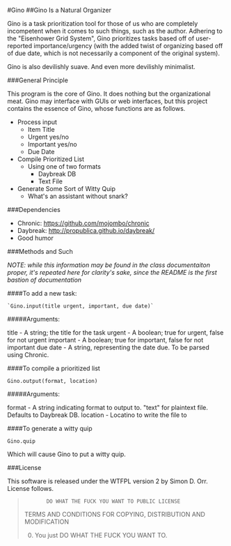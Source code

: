 #Gino
##Gino Is a Natural Organizer

Gino is a task prioritization tool for those of us who are completely incompetent when it comes to such things, such as the author. Adhering to the "Eisenhower Grid System", Gino prioritizes tasks based off of user-reported importance/urgency (with the added twist of organizing based off of due date, which is not necessarily a component of the original system). 

Gino is also devilishly suave. And even more devilishly minimalist.

###General Principle

This program is the core of Gino. It does nothing but the organizational meat. Gino may interface with GUIs or web interfaces, but this project contains the essence of Gino, whose functions are as follows.

* Process input
  * Item Title
  * Urgent yes/no
  * Important yes/no
  * Due Date
* Compile Prioritized List
  * Using one of two formats
    * Daybreak DB
    * Text File
* Generate Some Sort of Witty Quip
  * What's an assistant without snark?

###Dependencies

* Chronic: https://github.com/mojombo/chronic
* Daybreak: http://propublica.github.io/daybreak/
* Good humor

###Methods and Such

_NOTE: while this information may be found in the class documentaiton proper, it's repeated here for clarity's sake, since the README is the first bastion of documentation_

####To add a new task:
	
	`Gino.input(title urgent, important, due date)`

#####Arguments:

  title - A string; the title for the task
	urgent - A boolean; true for urgent, false for not urgent
	important - A boolean; true for important, false for not important
	due date - A string, representing the date due. To be parsed using Chronic.

####To compile a prioritized list

  `Gino.output(format, location)`

#####Arguments:
	
  format - A string indicating format to output to. "text" for plaintext file. Defaults to Daybreak DB.
  location - Locatino to write the file to

####To generate a witty quip

  `Gino.quip`

  Which will cause Gino to put a witty quip.

###License

This software is released under the WTFPL version 2 by Simon D. Orr. License follows.
>
>            DO WHAT THE FUCK YOU WANT TO PUBLIC LICENSE 
>   TERMS AND CONDITIONS FOR COPYING, DISTRIBUTION AND MODIFICATION 
>
>  0. You just DO WHAT THE FUCK YOU WANT TO.
